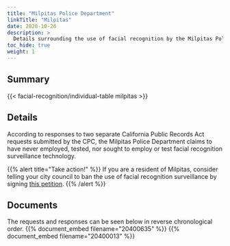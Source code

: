 ```yaml
---
title: "Milpitas Police Department"
linkTitle: "Milpitas"
date: 2020-10-26
description: >
  Details surrounding the use of facial recognition by the Milpitas Police Department.
toc_hide: true
weight: 1
---
```


## Summary
{{< facial-recognition/individual-table milpitas >}}

## Details 
According to responses to two separate California Public Records Act requests submitted by the CPC, the Milpitas Police Department claims to have never employed, tested, nor sought to employ or test facial recognition surveillance technology.

{{% alert title="Take action!" %}}
If you are a resident of Milpitas, consider telling your city council to ban the use of facial recognition surveillance by signing [this petition](http://chng.it/nfB8GDMj).
{{% /alert %}}

## Documents
The requests and responses can be seen below in reverse chronological order.
{{% document_embed filename="20400635" %}}
{{% document_embed filename="20400013" %}}
